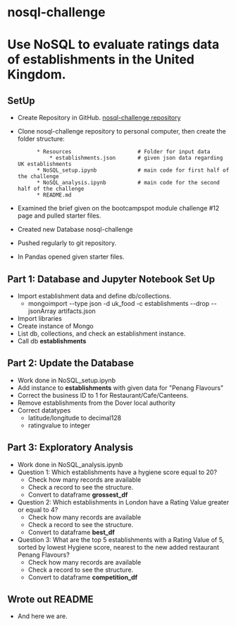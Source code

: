 # nosql-challenge
 # Use NoSQL to evaluate ratings data of establishments in the United Kingdom.

## SetUp

* Create Repository in GitHub.
[nosql-challenge repository](https://github.com/StephWolter/nosql-challenge.git)

* Clone nosql-challenge repository to personal computer, then create the folder structure:


            * Resources                     # Folder for input data
                * establishments.json       # given json data regarding UK establishments
            * NoSQL_setup.ipynb             # main code for first half of the challenge
            * NoSQL_analysis.ipynb          # main code for the second half of the challenge
            * README.md

* Examined the brief given on the bootcampspot module challenge #12 page and pulled starter files. 
* Created new Database nosql-challenge
* Pushed regularly to git repository.
* In Pandas opened given starter files.

## Part 1: Database and Jupyter Notebook Set Up

* Import establishment data and define db/collections.
    *  mongoimport --type json -d uk_food -c establishments --drop --jsonArray artifacts.json   
* Import libraries
* Create instance of Mongo
* List db, collections, and check an establishment instance.
* Call db **establishments**

## Part 2: Update the Database
* Work done in NoSQL_setup.ipynb
* Add instance to **establishments** with given data for "Penang Flavours"
* Correct the business ID to 1 for Restaurant/Cafe/Canteens.
* Remove establishments from the Dover local authority
* Correct datatypes
    * latitude/longitude to decimal128
    * ratingvalue to integer

## Part 3: Exploratory Analysis
* Work done in NoSQL_analysis.ipynb
* Question 1: Which establishments have a hygiene score equal to 20? 
    * Check how many records are available
    * Check a record to see the structure.
    * Convert to dataframe **grossest_df**
* Question 2: Which establishments in London have a Rating Value greater or equal to 4? 
    * Check how many records are available
    * Check a record to see the structure.
    * Convert to dataframe **best_df**
* Question 3: What are the top 5 establishments with a Rating Value of 5, sorted by lowest Hygiene score, 
        nearest to the new added restaurant Penang Flavours? 
    * Check how many records are available
    * Check a record to see the structure.
    * Convert to dataframe **competition_df**

## Wrote out README
* And here we are.
